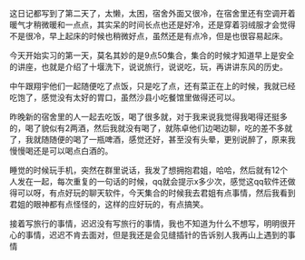   这日记都写到了第二天了，太懒，太困，宿舍外面又很冷，在宿舍里还有空调开着暖气才稍微暖和一点点，其实呆的时间长点也还是好冷，还是穿着羽绒服才会觉得不是很冷，早上起床的时候也稍微好点，虽然还是有点冷，但是也很容易起床。

  今天开始实习的第一天，莫名其妙的是9点50集合，集合的时候才知道早上是安全的讲座，也就是介绍了十堰洗下，说说旅行，说说吃，玩，再讲讲东风的历史。

  中午跟翔宇他们一起随便吃了点饭，只是吃了点，还有菜正在上的时候，我就已经吃饱了，感觉没有太好的胃口，虽然沙县小吃餐馆里做得还可以。

  昨晚新的宿舍里的人一起去吃饭，喝了很多就，对于我来说我觉得我喝得还挺多的，喝了貌似有2两酒，然后我就没有喝了，就陈卓他们边喝边聊，吃的差不多就了，我就随随便的喝了一瓶啤酒，感觉还好，甚至没有头晕，更别说醉了，原来我慢慢喝还是可以喝点白酒的。

  睡觉的时候玩手机，突然在群里说话，我发了想拥抱君姐，哈哈，然后就有12个人发在一起，每次重复的一句话的时候，qq就会提示x多少次，感觉这qq软件还做得可以呀，有点好玩的聊天软件，今天集合的时候我去君姐有点事情，然后我看到君姐的眼神都有点怪怪的，这样的应好玩的，有点搞笑。

  接着写旅行的事情，迟迟没有写旅行的事情，我也不知道为什么不想写，明明很开心的事情，迟迟不肯去面对，但是我还是会见缝插针的告诉别人我再山上遇到的事情

  